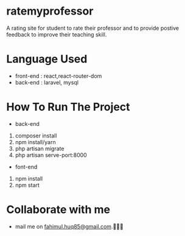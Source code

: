 # ratemyprofessor
A rating site for student to rate their professor and to provide postive feedback to improve their teaching skill.
# Language Used
- front-end : react,react-router-dom
- back-end : laravel, mysql
# How To Run The Project
- back-end
1. composer install
2. npm install/yarn
3. php artisan migrate
4. php artisan serve-port:8000
- font-end
1. npm install
2. npm start
# Collaborate with me
- mail me on fahimul.huq85@gmail.com.:monocle_face::technologist:
